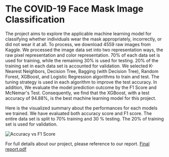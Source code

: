 # The COVID-19 Face Mask Image Classification
The project aims to explore the applicable machine learning model for classifying whether individuals wear the mask appropriately, incorrectly, or did not wear it at all. To process, we download 4559 raw images from Kaggle. We processed the image data set into two representation ways, the raw pixel representation and color representation.  70\% of each data set is used for training, while the remaining 30\% is used for testing. 20\% of the training set in each data set is accounted for validation. We selected K-Nearest Neighbors, Decision Tree, Bagging (with Decision Tree), Random Forest, XGBoost, and Logistic Regression algorithms to train and test. The tuning strategy is used in each algorithm to improve the test accuracy. In addition, We evaluate the model prediction outcome by the F1 Score and McNemar's Test. Consequently, we find that the XGBoost, with a test accuracy of 94.88\%, is the best machine learning model for this project.

Here is the visualized summary about the performances for each models we trained. We have evaluated both accuracy score and F1 score. The entire data set is split to 70% training and 30 % testing. The 20% of training set is used for validation. 

![Accuracy vs  F1 Score](https://user-images.githubusercontent.com/44512502/144944432-035e0a8d-73f8-43e5-b547-03307946b595.png)

For full details about our project, please reference to our report. [Final report.pdf](https://github.com/Szhang577/STAT_451_Final_Project/files/7664448/Final.report.pdf)
